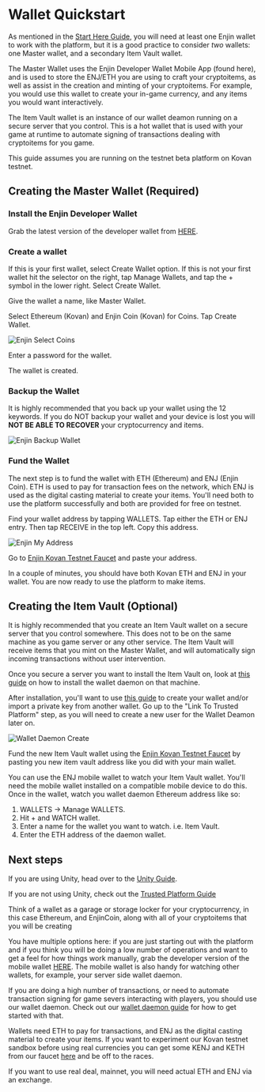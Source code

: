 # Wallet Quickstart

As mentioned in the [Start Here Guide](./starthere.md), you will need at least one Enjin wallet to work with the platform, but it is a good practice to consider *two* wallets: one Master wallet, and a secondary Item Vault wallet.

The Master Wallet uses the Enjin Developer Wallet Mobile App (found here), and is used to
store the ENJ/ETH you are using to craft your cryptoitems, as well as assist in the creation
and minting of your cryptoitems. For example, you would use this wallet to create your in-game
currency, and any items you would want interactively.

The Item Vault wallet is an instance of our wallet deamon running on a secure server that you
control. This is a hot wallet that is used with your game at runtime to automate signing of
transactions dealing with cryptoitems for you game.

This guide assumes you are running on the testnet beta platform on Kovan testnet.

## Creating the Master Wallet (Required)

### Install the Enjin Developer Wallet

Grab the latest version of the developer wallet from [HERE](https://drive.google.com/open?id=17l8pSm2_1m8VF7dH1p9TIdjZDjSja4Tt).

### Create a wallet
If this is your first wallet, select Create Wallet option. If this is not your first
wallet hit the selector on the right, tap Manage Wallets, and tap the + symbol in the
lower right. Select Create Wallet.

Give the wallet a name, like Master Wallet.

Select Ethereum (Kovan) and Enjin Coin (Kovan) for Coins. Tap Create Wallet.

![Enjin Select Coins](../docs/images/wallet_select_coins.png)

Enter a password for the wallet.

The wallet is created.

### Backup the Wallet
It is highly recommended that you back up your wallet using the 12 keywords. If you
do NOT backup your wallet and your device is lost you will **NOT BE ABLE TO RECOVER** your
cryptocurrency and items.

![Enjin Backup Wallet](../docs/images/wallet_master_wallet.png)

### Fund the Wallet

The next step is to fund the wallet with ETH (Ethereum) and ENJ (Enjin Coin). ETH is used
to pay for transaction fees on the network, which ENJ is used as the digital casting material
to create your items. You'll need both to use the platform successfully and both are provided
for free on testnet.

Find your wallet address by tapping WALLETS. Tap either the ETH or ENJ entry. Then tap
RECEIVE in the top left. Copy this address.

![Enjin My Address](../docs/images/wallet_get_address.png)

Go to [Enjin Kovan Testnet Faucet](https://kovan.faucet.enjin.io/) and paste your address.

In a couple of minutes, you should have both Kovan ETH and ENJ in your wallet. You are now ready to use the platform to make items.

## Creating the Item Vault (Optional)

It is highly recommended that you create an Item Vault wallet on a secure server that you
control somewhere. This does not to be on the same machine as you game server or
any other service. The Item Vault will receive items that you mint on the Master Wallet,
and will automatically sign incoming transactions without user intervention.

Once you secure a server you want to install the Item Vault on, look at
[this guide](./wallet_ademon_install.md) on how to install the wallet daemon on
that machine.

After installation, you'll want to use [this guide](./wallet_daemon_first_steps.md)
to create your wallet and/or import a private key from another wallet. Go up to
the "Link To Trusted Platform" step, as you will need to create a new user for the
Wallet Deamon later on.

![Wallet Daemon Create](../docs/images/wallet_daemon_create.png)

Fund the new Item Vault wallet using the [Enjin Kovan Testnet Faucet](https://kovan.faucet.enjin.io/) by pasting you new item vault address like you did with
your main wallet.

You can use the ENJ mobile wallet to watch your Item Vault wallet. You'll need the mobile
wallet installed on a compatible mobile device to do this. Once in the wallet, watch you wallet daemon Ethereum address like so:

1. WALLETS -> Manage WALLETS.
2. Hit + and WATCH wallet.
3. Enter a name for the wallet you want to watch. i.e. Item Vault.
4. Enter the ETH address of the daemon wallet.

## Next steps

If you are using Unity, head over to the [Unity Guide](./unity.md).

If you are not using Unity, check out the [Trusted Platform Guide](./cloud.platform.md)



















Think of a wallet as a garage or storage locker for your cryptocurrency, in this case
Ethereum, and EnjinCoin, along with all of your cryptoitems that you will be creating

You have multiple options here: if you are just starting out with the platform and if you think you will be doing a low number of operations and want to get a feel for how things work manually, grab the developer version of the mobile wallet [HERE](https://drive.google.com/open?id=17l8pSm2_1m8VF7dH1p9TIdjZDjSja4Tt). The mobile wallet is also handy for watching other wallets, for example, your server side wallet daemon.

If you are doing a high number of transactions, or need to automate transaction signing for game severs interacting with players, you should use our wallet daemon. Check out our [wallet daemon guide](./wallet_daemon_guide.md) for how to get started with that.

Wallets need ETH to pay for transactions, and ENJ as the digital casting material to create your items. If you want to experiment our Kovan testnet sandbox before using real currencies you can get some KENJ and KETH from our faucet [here](https://kovan.faucet.enjin.io/) and be off to the races.

If you want to use real deal, mainnet, you will need actual ETH and ENJ via an exchange.
